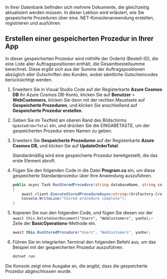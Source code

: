 In Ihrer Datenbank befinden sich mehrere Dokumente, die gleichzeitig aktualisiert werden müssen. In dieser Lektion wird erläutert, wie Sie gespeicherte Prozeduren über eine .NET-Konsolenanwendung erstellen, registrieren und ausführen.

## <a name="create-a-stored-procedure-in-your-app"></a>Erstellen einer gespeicherten Prozedur in Ihrer App

In dieser gespeicherten Prozedur wird mithilfe der OrderId (Bestell-ID), die eine Liste aller Auftragspositionen enthält, die Gesamtbestellsumme berechnet. Diese ergibt sich aus der Summe der Auftragspositionen abzüglich aller Gutschriften des Kunden, wobei sämtliche Gutscheincodes berücksichtigt werden.

1. Erweitern Sie in Visual Studio Code auf der Registerkarte **Azure Cosmos DB** Ihr Azure Cosmos DB-Konto, klicken Sie auf **Benutzer** > **WebCustomers**, klicken Sie dann mit der rechten Maustaste auf **Gespeicherte Prozeduren**, und klicken Sie anschließend auf **Gespeicherte Prozedur erstellen**.

1. Geben Sie im Textfeld am oberen Rand des Bildschirms `UpdateOrderTotal` ein, und drücken Sie die EINGABETASTE, um der gespeicherten Prozedur einen Namen zu geben.

1. Erweitern Sie **Gespeicherte Prozeduren** auf der Registerkarte **Azure Cosmos DB**, und klicken Sie auf **UpdateOrderTotal**.

    Standardmäßig wird eine gespeicherte Prozedur bereitgestellt, die das erste Element abruft.

1. Fügen Sie den folgenden Code in die Datei **Program.cs** ein, um diese gespeicherte Standardprozedur über Ihre Anwendung auszuführen.

    ```csharp
    public async Task RunStoredProcedure(string databaseName, string collectionName, User user)
    {
        await client.ExecuteStoredProcedureAsync<string>(UriFactory.CreateStoredProcedureUri(databaseName, collectionName, "UpdateOrderTotal"), new RequestOptions { PartitionKey = new PartitionKey(user.UserId) });
        Console.WriteLine("Stored procedure complete");
    }
    ```

1. Kopieren Sie nun den folgenden Code, und fügen Sie diesen vor der `await this.DeleteUserDocument("Users", "WebCustomers", yanhe);`-Zeile der **BasicOperations**-Methode ein.

    ```csharp
    await this.RunStoredProcedure("Users", "WebCustomers", yanhe);
    ```

1. Führen Sie im integrierten Terminal den folgenden Befehl aus, um das Beispiel mit der gespeicherten Prozedur auszuführen.

    ```bash
    dotnet run
    ```

Die Konsole zeigt eine Ausgabe an, die angibt, dass die gespeicherte Prozedur abgeschlossen wurde.
